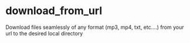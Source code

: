 # download_from_url
Download files seamlessly of any format (mp3, mp4, txt, etc....) from your url to the desired local directory
